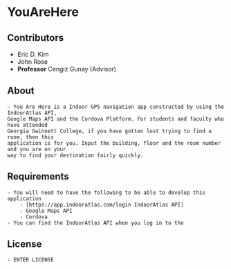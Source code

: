 # YouAreHere

## Contributors
- Eric D. Kim
- John Rose
- **Professor** Cengiz Gunay (Advisor)

## About
	- You Are Here is a Indoor GPS navigation app constructed by using the IndoorAtlas API, 
	Google Maps API and the Cordova Platform. For students and faculty who have attended 
	Georgia Gwinnett College, if you have gotten lost trying to find a room, then this 
	application is for you. Input the building, floor and the room number and you are on your 
	way to find your destination fairly quickly.
	

## Requirements
	- You will need to have the following to be able to develop this application
		- [https://app.indooratlas.com/login IndoorAtlas API]
		- Google Maps API
		- Cordova
	- You can find the IndoorAtlas API when you log in to the 

## License
	- ENTER LICENSE